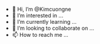 - 👋 Hi, I’m @Kimcuongne
- 👀 I’m interested in ...
- 🌱 I’m currently learning ...
- 💞️ I’m looking to collaborate on ...
- 📫 How to reach me ...

<!---
Kimcuongne/Kimcuongne is a ✨ special ✨ repository because its `README.md` (this file) appears on your GitHub profile.
You can click the Preview link to take a look at your changes.
--->
